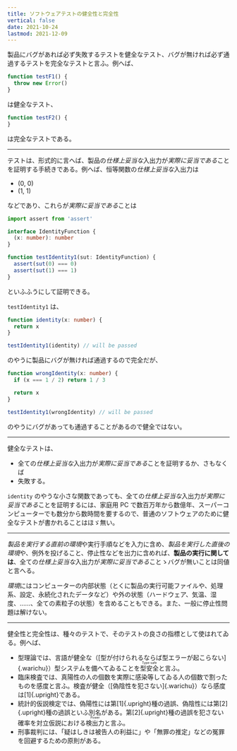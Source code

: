 ```yaml
---
title: ソフトウェアテストの健全性と完全性
vertical: false
date: 2021-10-24
lastmod: 2021-12-09
---
```


製品にバグがあれば必ず失敗するテストを健全なテスト、バグが無ければ必ず通過するテストを完全なテストと言ふ。例へば、

``` ts
function testF1() {
  throw new Error()
}
```

は健全なテスト、

``` ts
function testF2() {
}
```

は完全なテストである。

---

テストは、形式的に言へば、製品の<i>仕様上妥当な</i>入出力が<i>実際に妥当である</i>ことを証明する手続きである。例へば、恒等関数の<i>仕様上妥当な</i>入出力は

- (0, 0)
- (1, 1)

などであり、これらが<i>実際に妥当である</i>ことは

``` ts
import assert from 'assert'

interface IdentityFunction {
  (x: number): number
}

function testIdentity1(sut: IdentityFunction) {
  assert(sut(0) === 0)
  assert(sut(1) === 1)
}
```

といふふうにして証明できる。

`testIdentity1` は、

``` ts
function identity(x: number) {
  return x
}

testIdentity1(identity) // will be passed
```

のやうに製品にバグが無ければ通過するので完全だが、

``` ts
function wrongIdentity(x: number) {
  if (x === 1 / 2) return 1 / 3

  return x
}

testIdentity1(wrongIdentity) // will be passed
```

のやうにバグがあっても通過することがあるので健全ではない。

---

健全なテストは、

- 全ての<i>仕様上妥当な</i>入出力が<i>実際に妥当である</i>ことを証明するか、さもなくば
- 失敗する。

`identity` のやうな小さな関数であっても、全ての<i>仕様上妥当な</i>入出力が<i>実際に妥当である</i>ことを証明するには、家庭用 PC で数百万年から数億年、スーパーコンピューターでも数分から数時間を要するので、普通のソフトウェアのために健全なテストが書かれることはほゞ無い。

---

<i>製品を実行する直前の環境</i>や実行手順などを入力に含め、<i>製品を実行した直後の環境</i>や、例外を投げること、停止性などを出力に含めれば、<b>製品の実行に関しては</b>、全ての<i>仕様上妥当な</i>入出力が<i>実際に妥当である</i>ことゝバグが無いことは同値と言へる。

<i>環境</i>にはコンピューターの内部状態（とくに製品の実行可能ファイルや、処理系、設定、永続化されたデータなど）や外の状態（ハードウェア、気温、湿度、……、全ての素粒子の状態）を含めることもできる。また、一般に停止性問題は解けない。

---

健全性と完全性は、種々のテストで、そのテストの良さの指標として使はれてゐる。例へば、

- 型理論では、言語が健全な（[型が付けられるならば型エラーが起こらない]{.warichu}）型システムを備へてゐることを<ruby>型安全<rt lang="en">Type-safe</ruby>と言ふ。
- 臨床検査では、真陽性の人の個数を実際に感染等してゐる人の個数で割ったものを感度と言ふ。検査が健全（[偽陰性を犯さない]{.warichu}）なら感度は[1]{.upright}である。
- 統計的仮説検定では、偽陽性には第[1]{.upright}種の過誤、偽陰性には第[2]{.upright}種の過誤といふ別名がある。第[2]{.upright}種の過誤を犯さない確率を対立仮説における<ruby>検出力<rt lang="en">Power</ruby>と言ふ。
- 刑事裁判には、「疑はしきは被告人の利益に」や「無罪の推定」などの冤罪を回避するための原則がある。
